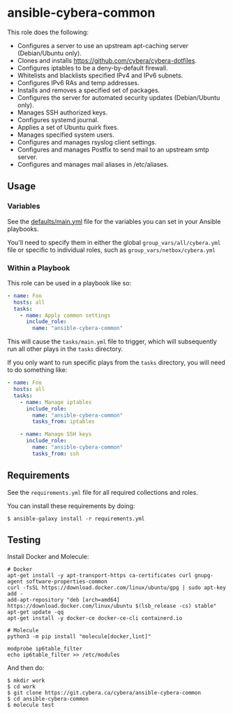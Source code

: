 # ansible-cybera-common

This role does the following:

* Configures a server to use an upstream apt-caching server (Debian/Ubuntu only).
* Clones and installs https://github.com/cybera/cybera-dotfiles.
* Configures iptables to be a deny-by-default firewall.
* Whitelists and blacklists specified IPv4 and IPv6 subnets.
* Configures IPv6 RAs and temp addresses.
* Installs and removes a specified set of packages.
* Configures the server for automated security updates (Debian/Ubuntu only).
* Manages SSH authorized keys.
* Configures systemd journal.
* Applies a set of Ubuntu quirk fixes.
* Manages specified system users.
* Configures and manages rsyslog client settings.
* Configures and manages Postfix to send mail to an upstream smtp server.
* Configures and manages mail aliases in /etc/aliases.

## Usage

### Variables

See the [defaults/main.yml](./defaults/main.yml) file for the variables
you can set in your Ansible playbooks.

You'll need to specify them in either the global `group_vars/all/cybera.yml`
file or specific to individual roles, such as `group_vars/netbox/cybera.yml`

### Within a Playbook

This role can be used in a playbook like so:

```yaml
- name: Foo
  hosts: all
  tasks:
    - name: Apply common settings
      include_role:
        name: "ansible-cybera-common"
```

This will cause the `tasks/main.yml` file to trigger, which will subsequently
run all other plays in the `tasks` directory.

If you only want to run specific plays from the `tasks` directory, you will
need to do something like:

```yaml
- name: Foo
  hosts: all
  tasks:
    - name: Manage iptables
      include_role:
        name: "ansible-cybera-common"
        tasks_from: iptables

    - name: Manage SSH keys
      include_role:
        name: "ansible-cybera-common"
        tasks_from: ssh
```

## Requirements

See the `requirements.yml` file for all required collections and roles.

You can install these requirements by doing:

```shell
$ ansible-galaxy install -r requirements.yml
```

## Testing

Install Docker and Molecule:

```shell
# Docker
apt-get install -y apt-transport-https ca-certificates curl gnupg-agent software-properties-common
curl -fsSL https://download.docker.com/linux/ubuntu/gpg | sudo apt-key add -
add-apt-repository "deb [arch=amd64] https://download.docker.com/linux/ubuntu $(lsb_release -cs) stable"
apt-get update -qq
apt-get install -y docker-ce docker-ce-cli containerd.io

# Molecule
python3 -m pip install "molecule[docker,lint]"

modprobe ip6table_filter
echo ip6table_filter >> /etc/modules
```

And then do:

```shell
$ mkdir work
$ cd work
$ git clone https://git.cybera.ca/cybera/ansible-cybera-common
$ cd ansible-cybera-common
$ molecule test
```
